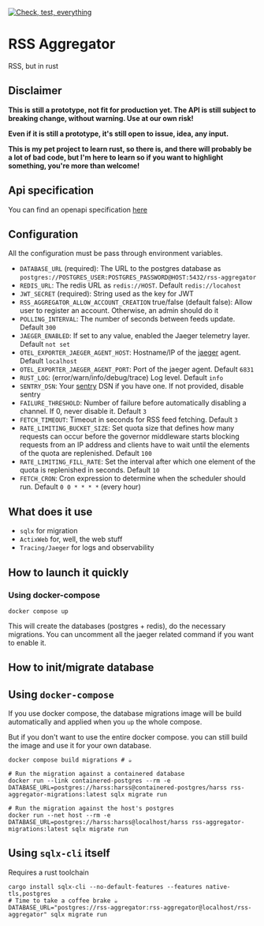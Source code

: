 [![Check, test, everything](https://github.com/fistons/rss-aggregator/actions/workflows/test.yml/badge.svg?branch=devel)](https://github.com/fistons/rss-aggregator/actions/workflows/test.yml)

# RSS Aggregator

RSS, but in rust

## Disclaimer

**This is still a prototype, not fit for production yet. The API is still subject to breaking change, without warning.
Use at our own risk!**

**Even if it is still a prototype, it's still open to issue, idea, any input.**

**This is my pet project to learn rust, so there is, and there will probably be a lot of bad code, but I'm here to learn
so if you want to highlight something, you're more than welcome!**

## Api specification

You can find an openapi specification [here](crates/api/static/openapi.yml)

## Configuration

All the configuration must be pass through environment variables.

* `DATABASE_URL` (required): The URL to the postgres database
  as `postgres://POSTGRES_USER:POSTGRES_PASSWORD@HOST:5432/rss-aggregator`
* `REDIS_URL`: The redis URL as `redis://HOST`. Default `redis://locahost`
* `JWT_SECRET` (required): String used as the key for JWT
* `RSS_AGGREGATOR_ALLOW_ACCOUNT_CREATION` true/false (default false): Allow user to register an account. Otherwise, an
  admin should do it
* `POLLING_INTERVAL`: The number of seconds between feeds update. Default `300`
* `JAEGER_ENABLED`: If set to any value, enabled the Jaeger telemetry layer. Default `not set`
* `OTEL_EXPORTER_JAEGER_AGENT_HOST`: Hostname/IP of the [jaeger](https://www.jaegertracing.io/) agent.
  Default `localhost`
* `OTEL_EXPORTER_JAEGER_AGENT_PORT`: Port of the jaeger agent. Default `6831`
* `RUST_LOG`: (error/warn/info/debug/trace) Log level. Default `info`
* `SENTRY_DSN`: Your [sentry](https://sentry.io/welcome/) DSN if you have one. If not provided, disable sentry
* `FAILURE_THRESHOLD`: Number of failure before automatically disabling a channel. If 0, never disable it. Default `3`
* `FETCH_TIMEOUT`: Timeout in seconds for RSS feed fetching. Default `3`
* `RATE_LIMITING_BUCKET_SIZE`: Set quota size that defines how many requests can occur before the governor middleware
  starts blocking requests from an IP address and clients have to wait until the elements of the quota are replenished.
  Default `100`
* `RATE_LIMITING_FILL_RATE`: Set the interval after which one element of the quota is replenished in seconds.
  Default `10`
* `FETCH_CRON`: Cron expression to determine when the scheduler should run. Default `0 0 * * * *` (every hour)

## What does it use

* `sqlx` for migration
* `ActixWeb` for, well, the web stuff
* `Tracing/Jaeger` for logs and observability

## How to launch it quickly

### Using docker-compose

```shell
docker compose up
```

This will create the databases (postgres + redis), do the necessary migrations. You can uncomment all the jaeger related
command if you want to enable it.

## How to init/migrate database

## Using `docker-compose`

If you use docker compose, the database migrations image will be build automatically and applied when you `up` the whole
compose.

But if you don't want to use the entire docker compose. you can still build the image and use it for your own database.

```shell
docker compose build migrations # ☕

# Run the migration against a containered database
docker run --link containered-postgres --rm -e DATABASE_URL=postgres://harss:harss@containered-postgres/harss rss-aggregator-migrations:latest sqlx migrate run

# Run the migration against the host's postgres
docker run --net host --rm -e DATABASE_URL=postgres://harss:harss@localhost/harss rss-aggregator-migrations:latest sqlx migrate run
```

## Using `sqlx-cli` itself

Requires a rust toolchain

```shell
cargo install sqlx-cli --no-default-features --features native-tls,postgres
# Time to take a coffee brake ☕
DATABASE_URL="postgres://rss-aggregator:rss-aggregator@localhost/rss-aggregator" sqlx migrate run
```
